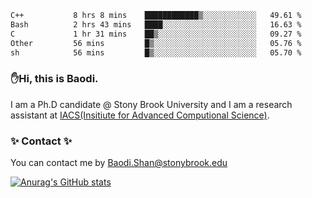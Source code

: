 <!--START_SECTION:waka-->

```txt
C++           8 hrs 8 mins    ████████████▒░░░░░░░░░░░░   49.61 %
Bash          2 hrs 43 mins   ████░░░░░░░░░░░░░░░░░░░░░   16.63 %
C             1 hr 31 mins    ██▒░░░░░░░░░░░░░░░░░░░░░░   09.27 %
Other         56 mins         █▒░░░░░░░░░░░░░░░░░░░░░░░   05.76 %
sh            56 mins         █▒░░░░░░░░░░░░░░░░░░░░░░░   05.70 %
```

<!--END_SECTION:waka-->

### ✋Hi, this is Baodi. 

I am a Ph.D candidate @ Stony Brook University and I am a research assistant at [IACS(Insitiute for Advanced Computional Science)](https://iacs.stonybrook.edu/).

### ✨ Contact ✨

You can contact me by [Baodi.Shan@stonybrook.edu](mailto:Baodi.Shan@stonybrook.edu)

[![Anurag's GitHub stats](https://github-readme-stats.vercel.app/api?username=lwshanbd&theme=jolly&show_icons=true&count_private=true&include_all_commits=true)](https://github.com/anuraghazra/github-readme-stats)



<!--
**lwshanbd/lwshanbd** is a ✨ _special_ ✨ repository because its `README.md` (this file) appears on your GitHub profile.

Here are some ideas to get you started:

- 🔭 I’m currently working on ...
- 🌱 I’m currently learning ...
- 👯 I’m looking to collaborate on ...
- 🤔 I’m looking for help with ...
- 💬 Ask me about ...
- 📫 How to reach me: ...
- 😄 Pronouns: ...
- ⚡ Fun fact: ...
-->
